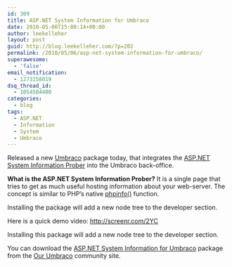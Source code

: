 ```yaml
---
id: 309
title: ASP.NET System Information for Umbraco
date: 2010-05-06T15:00:14+00:00
author: leekelleher
layout: post
guid: http://blog.leekelleher.com/?p=202
permalink: /2010/05/06/asp-net-system-information-for-umbraco/
superawesome:
  - 'false'
email_notification:
  - 1273158019
dsq_thread_id:
  - 1054584400
categories:
  - blog
tags:
  - ASP.NET
  - Information
  - System
  - Umbraco
---
```

Released a new [Umbraco](http://umbraco.org/) package today, that integrates the [ASP.NET System Information Prober](http://code.google.com/p/aspnetsysinfo/) into the Umbraco back-office.

**What is the ASP.NET System Information Prober?** It is a single page that tries to get as much useful hosting information about your web-server. The concept is similar to PHP&#8217;s native [phpinfo()](http://php.net/manual/en/function.phpinfo.php) function.

Installing the package will add a new node tree to the developer section.

Here is a quick demo video: <http://screenr.com/2YC>

Installing this package will add a new node tree to the developer section.

You can download the [ASP.NET System Information for Umbraco](http://our.umbraco.org/projects/aspnet-system-information) package from the [Our Umbraco](http://our.umbraco.org/) community site.